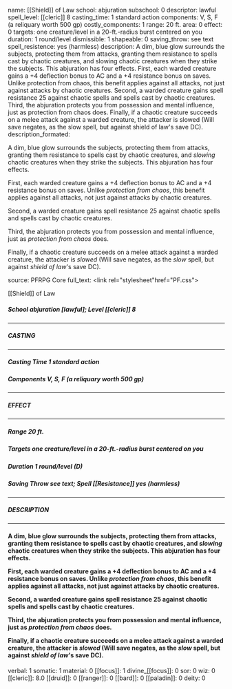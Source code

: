 name: [[Shield]] of Law
school: abjuration
subschool: 0
descriptor: lawful
spell_level: [[cleric]] 8
casting_time: 1 standard action
components: V, S, F (a reliquary worth 500 gp)
costly_components: 1
range: 20 ft.
area: 0
effect: 0
targets: one creature/level in a 20-ft.-radius burst centered on you
duration: 1 round/level
dismissible: 1
shapeable: 0
saving_throw: see text
spell_resistence: yes (harmless)
description: A dim, blue glow surrounds the subjects, protecting them from attacks, granting them resistance to spells cast by chaotic creatures, and slowing chaotic creatures when they strike the subjects. This abjuration has four effects.  First, each warded creature gains a +4 deflection bonus to AC and a +4 resistance bonus on saves. Unlike protection from chaos, this benefit applies against all attacks, not just against attacks by chaotic creatures.  Second, a warded creature gains spell resistance 25 against chaotic spells and spells cast by chaotic creatures.  Third, the abjuration protects you from possession and mental influence, just as protection from chaos does.  Finally, if a chaotic creature succeeds on a melee attack against a warded creature, the attacker is slowed (Will save negates, as the slow spell, but against shield of law's save DC).
description_formated: <p>A dim, blue glow surrounds the subjects, protecting them from attacks, granting them resistance to spells cast by chaotic creatures, and <i><i>slow</i>ing</i> chaotic creatures when they strike the subjects. This abjuration has four effects.</p><p>First, each warded creature gains a +4 deflection bonus to AC and a +4 resistance bonus on saves. Unlike <i>protection from chaos</i>, this benefit applies against all attacks, not just against attacks by chaotic creatures.</p><p>Second, a warded creature gains spell resistance 25 against chaotic spells and spells cast by chaotic creatures.</p><p>Third, the abjuration protects you from possession and mental influence, just as <i>protection from chaos</i> does.</p><p>Finally, if a chaotic creature succeeds on a melee attack against a warded creature, the attacker is <i><i>slow</i>ed</i> (Will save negates, as the <i>slow</i> spell, but against <i>shield of law</i>'s save DC).</p>
source: PFRPG Core
full_text: <link rel="stylesheet"href="PF.css"><div class="heading"><p class="alignleft">[[Shield]] of Law</p><div style="clear: both;"></div></div><div><h5><b>School </b>abjuration [lawful]; <b>Level </b>[[cleric]] 8</h5></div><hr/><div><h5><b>CASTING</b></h5></div><hr/><div><h5><b>Casting Time </b>1 standard action</h5><h5><b>Components </b>V, S, F (a reliquary worth 500 gp)</h5></div><hr/><div><h5><b>EFFECT</b></h5></div><hr/><div><h5><b>Range </b>20 ft.</h5><h5><b>Targets </b>one creature/level in a 20-ft.-radius burst centered on you</h5><h5><b>Duration </b>1 round/level (D)</h5><h5><b>Saving Throw </b>see text; <b>Spell [[Resistance]] </b>yes (harmless)</h5></div><hr/><div><h5><b>DESCRIPTION</b></h5></div><hr/><div><h4><p>A dim, blue glow surrounds the subjects, protecting them from attacks, granting them resistance to spells cast by chaotic creatures, and <i><i>slow</i>ing</i> chaotic creatures when they strike the subjects. This abjuration has four effects.</p><p>First, each warded creature gains a +4 deflection bonus to AC and a +4 resistance bonus on saves. Unlike <i>protection from chaos</i>, this benefit applies against all attacks, not just against attacks by chaotic creatures.</p><p>Second, a warded creature gains spell resistance 25 against chaotic spells and spells cast by chaotic creatures.</p><p>Third, the abjuration protects you from possession and mental influence, just as <i>protection from chaos</i> does.</p><p>Finally, if a chaotic creature succeeds on a melee attack against a warded creature, the attacker is <i><i>slow</i>ed</i> (Will save negates, as the <i>slow</i> spell, but against <i>shield of law</i>'s save DC).</p></h4></div>
verbal: 1
somatic: 1
material: 0
[[focus]]: 1
divine_[[focus]]: 0
sor: 0
wiz: 0
[[cleric]]: 8.0
[[druid]]: 0
[[ranger]]: 0
[[bard]]: 0
[[paladin]]: 0
deity: 0
